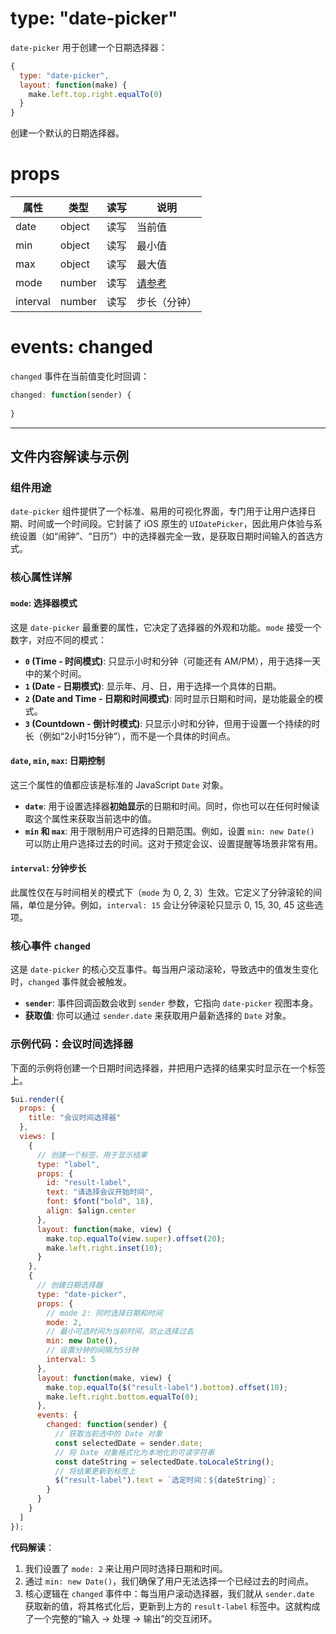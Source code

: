 # type: "date-picker"

`date-picker` 用于创建一个日期选择器：

```js
{
  type: "date-picker",
  layout: function(make) {
    make.left.top.right.equalTo(0)
  }
}
```

创建一个默认的日期选择器。

# props

属性 | 类型 | 读写 | 说明
---|---|---|---
date | object | 读写 | 当前值
min | object | 读写 | 最小值
max | object | 读写 | 最大值
mode | number | 读写 | [请参考](https://developer.apple.com/documentation/uikit/uidatepickermode)
interval | number | 读写 | 步长（分钟）

# events: changed

`changed` 事件在当前值变化时回调：

```js
changed: function(sender) {
  
}
```

---

## 文件内容解读与示例

### 组件用途

`date-picker` 组件提供了一个标准、易用的可视化界面，专门用于让用户选择日期、时间或一个时间段。它封装了 iOS 原生的 `UIDatePicker`，因此用户体验与系统设置（如“闹钟”、“日历”）中的选择器完全一致，是获取日期时间输入的首选方式。

### 核心属性详解

#### `mode`: 选择器模式

这是 `date-picker` 最重要的属性，它决定了选择器的外观和功能。`mode` 接受一个数字，对应不同的模式：

- **`0` (Time - 时间模式)**: 只显示小时和分钟（可能还有 AM/PM），用于选择一天中的某个时间。
- **`1` (Date - 日期模式)**: 显示年、月、日，用于选择一个具体的日期。
- **`2` (Date and Time - 日期和时间模式)**: 同时显示日期和时间，是功能最全的模式。
- **`3` (Countdown - 倒计时模式)**: 只显示小时和分钟，但用于设置一个持续的时长（例如“2小时15分钟”），而不是一个具体的时间点。

#### `date`, `min`, `max`: 日期控制

这三个属性的值都应该是标准的 JavaScript `Date` 对象。

- **`date`**: 用于设置选择器**初始显示**的日期和时间。同时，你也可以在任何时候读取这个属性来获取当前选中的值。
- **`min` 和 `max`**: 用于限制用户可选择的日期范围。例如，设置 `min: new Date()` 可以防止用户选择过去的时间。这对于预定会议、设置提醒等场景非常有用。

#### `interval`: 分钟步长

此属性仅在与时间相关的模式下（`mode` 为 0, 2, 3）生效。它定义了分钟滚轮的间隔，单位是分钟。例如，`interval: 15` 会让分钟滚轮只显示 0, 15, 30, 45 这些选项。

### 核心事件 `changed`

这是 `date-picker` 的核心交互事件。每当用户滚动滚轮，导致选中的值发生变化时，`changed` 事件就会被触发。

- **`sender`**: 事件回调函数会收到 `sender` 参数，它指向 `date-picker` 视图本身。
- **获取值**: 你可以通过 `sender.date` 来获取用户最新选择的 `Date` 对象。

### 示例代码：会议时间选择器

下面的示例将创建一个日期时间选择器，并把用户选择的结果实时显示在一个标签上。

```javascript
$ui.render({
  props: {
    title: "会议时间选择器"
  },
  views: [
    {
      // 创建一个标签，用于显示结果
      type: "label",
      props: {
        id: "result-label",
        text: "请选择会议开始时间",
        font: $font("bold", 18),
        align: $align.center
      },
      layout: function(make, view) {
        make.top.equalTo(view.super).offset(20);
        make.left.right.inset(10);
      }
    },
    {
      // 创建日期选择器
      type: "date-picker",
      props: {
        // mode 2: 同时选择日期和时间
        mode: 2,
        // 最小可选时间为当前时间，防止选择过去
        min: new Date(),
        // 设置分钟的间隔为5分钟
        interval: 5
      },
      layout: function(make, view) {
        make.top.equalTo($("result-label").bottom).offset(10);
        make.left.right.bottom.equalTo(0);
      },
      events: {
        changed: function(sender) {
          // 获取当前选中的 Date 对象
          const selectedDate = sender.date;
          // 将 Date 对象格式化为本地化的可读字符串
          const dateString = selectedDate.toLocaleString();
          // 将结果更新到标签上
          $("result-label").text = `选定时间：${dateString}`;
        }
      }
    }
  ]
});
```

**代码解读**：

1.  我们设置了 `mode: 2` 来让用户同时选择日期和时间。
2.  通过 `min: new Date()`，我们确保了用户无法选择一个已经过去的时间点。
3.  核心逻辑在 `changed` 事件中：每当用户滚动选择器，我们就从 `sender.date` 获取新的值，将其格式化后，更新到上方的 `result-label` 标签中。这就构成了一个完整的“输入 -> 处理 -> 输出”的交互闭环。
